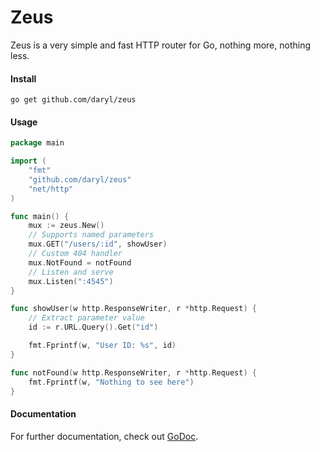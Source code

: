 # Zeus

Zeus is a very simple and fast HTTP router for Go, nothing more, nothing less.

#### Install

`go get github.com/daryl/zeus`

#### Usage

```go
package main

import (
    "fmt"
    "github.com/daryl/zeus"
    "net/http"
)

func main() {
    mux := zeus.New()
    // Supports named parameters
    mux.GET("/users/:id", showUser)
    // Custom 404 handler
    mux.NotFound = notFound
    // Listen and serve
    mux.Listen(":4545")
}

func showUser(w http.ResponseWriter, r *http.Request) {
    // Extract parameter value
    id := r.URL.Query().Get("id")

    fmt.Fprintf(w, "User ID: %s", id)
}

func notFound(w http.ResponseWriter, r *http.Request) {
    fmt.Fprintf(w, "Nothing to see here")
}
```

#### Documentation

For further documentation, check out [GoDoc](http://godoc.org/github.com/daryl/zeus).
